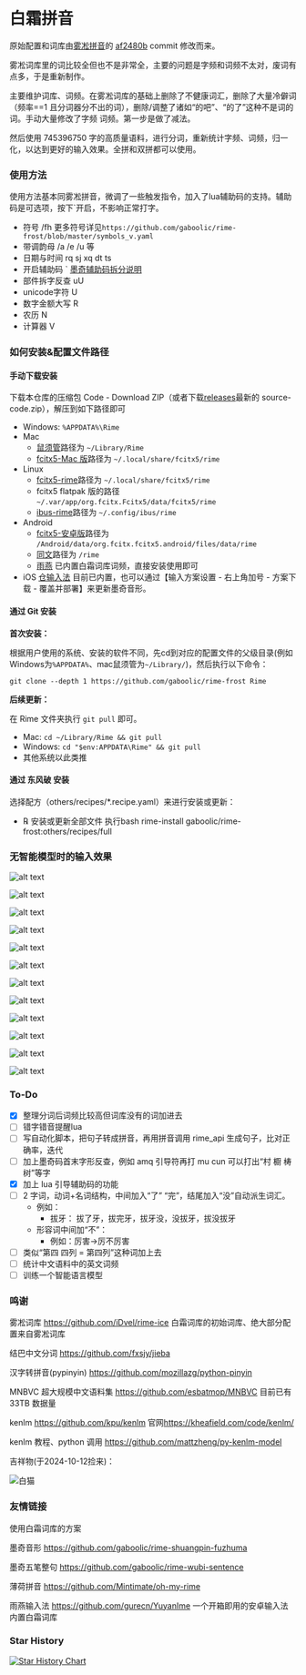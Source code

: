 # 白霜拼音

原始配置和词库由[雾凇拼音](https://github.com/iDvel/rime-ice)的 [af2480b](https://github.com/iDvel/rime-ice/commit/af2480ba1b147a6a54c0c21e2997ef451c34e036) commit 修改而来。

雾凇词库里的词比较全但也不是非常全，主要的问题是字频和词频不太对，废词有点多，于是重新制作。

主要维护词库、词频。在雾凇词库的基础上删除了不健康词汇，删除了大量冷僻词（频率==1 且分词器分不出的词），删除/调整了诸如“的吧”、“的了”这种不是词的词。手动大量修改了字频 词频。第一步是做了减法。

然后使用 745396750 字的高质量语料，进行分词，重新统计字频、词频，归一化，以达到更好的输入效果。全拼和双拼都可以使用。

### 使用方法

使用方法基本同雾凇拼音，微调了一些触发指令，加入了lua辅助码的支持。辅助码是可选项，按下`开启，不影响正常打字。

- 符号 /fh 更多符号详见`https://github.com/gaboolic/rime-frost/blob/master/symbols_v.yaml`
- 带调韵母 /a /e /u 等
- 日期与时间 rq sj xq dt ts
- 开启辅助码 ` [墨奇辅助码拆分说明](https://moqiyinxing.chunqiujinjing.com/index/mo-qi-yin-xing-shuo-ming/fu-zhu-ma-shuo-ming/mo-qi-ma-chai-fen-shuo-ming)
- 部件拆字反查 uU
- unicode字符 U
- 数字金额大写 R
- 农历 N
- 计算器 V

### 如何安装&配置文件路径

#### 手动下载安装

下载本仓库的压缩包 Code - Download ZIP（或者下载[releases](https://github.com/gaboolic/rime-frost/releases)最新的 source-code.zip），解压到如下路径即可

- Windows: `%APPDATA%\Rime`
- Mac
  - [鼠须管](https://github.com/rime/squirrel)路径为 `~/Library/Rime`
  - [fcitx5-Mac 版](https://github.com/fcitx-contrib/fcitx5-macos)路径为 `~/.local/share/fcitx5/rime`
- Linux
  - [fcitx5-rime](https://github.com/fcitx/fcitx5-rime)路径为 `~/.local/share/fcitx5/rime`
  - fcitx5 flatpak 版的路径 `~/.var/app/org.fcitx.Fcitx5/data/fcitx5/rime`
  - [ibus-rime](https://github.com/rime/ibus-rime)路径为 `~/.config/ibus/rime`
- Android
  - [fcitx5-安卓版](https://github.com/fcitx5-android/fcitx5-android)路径为 `/Android/data/org.fcitx.fcitx5.android/files/data/rime`
  - [同文](https://github.com/osfans/trime)路径为 `/rime`
  - [雨燕](https://github.com/gurecn/YuyanIme) 已内置白霜词库词频，直接安装使用即可
- iOS [仓输入法](https://github.com/imfuxiao/Hamster) 目前已内置，也可以通过【输入方案设置 - 右上角加号 - 方案下载 - 覆盖并部署】来更新墨奇音形。

#### 通过 Git 安装

**首次安装：**

根据用户使用的系统、安装的软件不同，先cd到对应的配置文件的父级目录(例如Windows为`%APPDATA%`、mac鼠须管为`~/Library/`)，然后执行以下命令：

`git clone --depth 1 https://github.com/gaboolic/rime-frost Rime`

**后续更新：**

在 Rime 文件夹执行 `git pull` 即可。

- Mac: `cd ~/Library/Rime && git pull`
- Windows: `cd "$env:APPDATA\Rime" && git pull`
- 其他系统以此类推

#### 通过 东风破 安装

选择配方（others/recipes/*.recipe.yaml）来进行安装或更新：

- ℞ 安装或更新全部文件 执行bash rime-install gaboolic/rime-frost:others/recipes/full

### 无智能模型时的输入效果

![alt text](others/img/gegegojx.png)

![alt text](others/img/mggjdgg.png)

![alt text](others/img/ddmdd.png)

![alt text](others/img/tushuguancangshu.png)

![alt text](others/img/znjldkd.png)

![alt text](others/img/kudsvqw.png)

![alt text](others/img/cqlbtdmdfu.png)

![alt text](others/img/djbwv.png)

![alt text](others/img/刚交的朋友.png)

![alt text](others/img/刚交的好朋友.png)

![alt text](others/img/刚交的好朋友2.png)

![alt text](others/img/衍射.png)

### To-Do

- [x] 整理分词后词频比较高但词库没有的词加进去
- [ ] 错字错音提醒lua
- [ ] 写自动化脚本，把句子转成拼音，再用拼音调用 rime_api 生成句子，比对正确率，迭代
- [ ] 加上墨奇码首末字形反查，例如 amq 引导符再打 mu cun 可以打出“村 櫉 梼 树”等字
- [x] 加上 lua 引导辅助码的功能
- [ ] 2 字词，动词+名词结构，中间加入“了” “完”，结尾加入“没”自动派生词汇。
  - 例如：
    - 拔牙： 拔了牙，拔完牙，拔牙没，没拔牙，拔没拔牙
  - 形容词中间加“不”：
    - 例如：厉害→厉不厉害
- [ ] 类似“第四 四列 = 第四列”这种词加上去
- [ ] 统计中文语料中的英文词频
- [ ] 训练一个智能语言模型

### 鸣谢

雾凇词库 <https://github.com/iDvel/rime-ice> 白霜词库的初始词库、绝大部分配置来自雾凇词库

结巴中文分词 <https://github.com/fxsjy/jieba>

汉字转拼音(pypinyin) <https://github.com/mozillazg/python-pinyin>

MNBVC 超大规模中文语料集 <https://github.com/esbatmop/MNBVC> 目前已有 33TB 数据量

kenlm <https://github.com/kpu/kenlm> 官网<https://kheafield.com/code/kenlm/>

kenlm 教程、python 调用 <https://github.com/mattzheng/py-kenlm-model>

吉祥物(于2024-10-12捡来)：

![白猫](others/img/white-cat.jpg)

### 友情链接

使用白霜词库的方案

墨奇音形 <https://github.com/gaboolic/rime-shuangpin-fuzhuma>

墨奇五笔整句 <https://github.com/gaboolic/rime-wubi-sentence>

薄荷拼音 <https://github.com/Mintimate/oh-my-rime>

雨燕输入法 <https://github.com/gurecn/YuyanIme> 一个开箱即用的安卓输入法 内置白霜词库

### Star History

[![Star History Chart](https://api.star-history.com/svg?repos=gaboolic/rime-frost&type=Date)](https://star-history.com/#gaboolic/rime-frost&Date)
